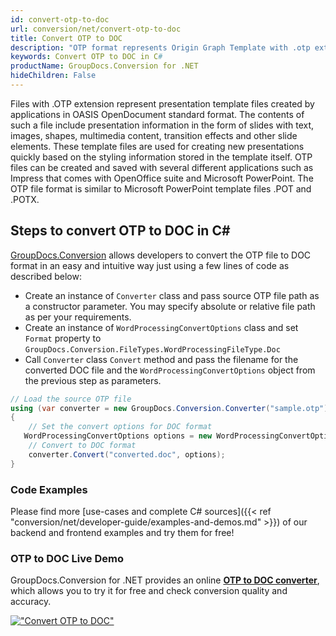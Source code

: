 ```yaml
---
id: convert-otp-to-doc
url: conversion/net/convert-otp-to-doc
title: Convert OTP to DOC
description: "OTP format represents Origin Graph Template with .otp extension. Learn how to convert OTP to DOC file programmatically in C# language using GroupDocs.Conversion for .NET library."
keywords: Convert OTP to DOC in C#
productName: GroupDocs.Conversion for .NET
hideChildren: False
---
```


Files with .OTP extension represent presentation template files created by applications in OASIS OpenDocument standard format. The contents of such a file include presentation information in the form of slides with text, images, shapes, multimedia content, transition effects and other slide elements. These template files are used for creating new presentations quickly based on the styling information stored in the template itself. OTP files can be created and saved with several different applications such as Impress that comes with OpenOffice suite and Microsoft PowerPoint. The OTP file format is similar to Microsoft PowerPoint template files .POT and .POTX.

## Steps to convert OTP to DOC in C#

[GroupDocs.Conversion](https://products.groupdocs.com/conversion/net) allows developers to convert the OTP file to DOC format in an easy and intuitive way just using a few lines of code as described below:

* Create an instance of `Converter` class and pass source OTP file path as a constructor parameter. You may specify absolute or relative file path as per your requirements. 
* Create an instance of `WordProcessingConvertOptions` class and set `Format` property to `GroupDocs.Conversion.FileTypes.WordProcessingFileType.Doc`
* Call `Converter` class `Convert` method and pass the filename for the converted DOC file and the `WordProcessingConvertOptions` object from the previous step as parameters.

```csharp
// Load the source OTP file
using (var converter = new GroupDocs.Conversion.Converter("sample.otp"))
{
    // Set the convert options for DOC format
   WordProcessingConvertOptions options = new WordProcessingConvertOptions { Format = GroupDocs.Conversion.FileTypes.WordProcessingFileType.Doc };
    // Convert to DOC format
    converter.Convert("converted.doc", options);
}
```

### Code Examples

Please find more [use-cases and complete C# sources]({{< ref "conversion/net/developer-guide/examples-and-demos.md" >}}) of our backend and frontend examples and try them for free!

### OTP to DOC Live Demo

GroupDocs.Conversion for .NET provides an online [**OTP to DOC converter**](https://products.groupdocs.app/conversion/otp-to-doc), which allows you to try it for free and check conversion quality and accuracy.

[!["Convert OTP to DOC"](conversion/net/images/convert-to-doc/convert-otp-to-doc.png)](https://products.groupdocs.app/conversion/otp-to-doc)
